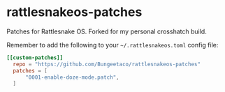 # rattlesnakeos-patches
Patches for Rattlesnake OS. Forked for my personal crosshatch build.

Remember to add the following to your `~/.rattlesnakeos.toml` config file:

````toml
[[custom-patches]]
  repo = "https://github.com/Bungeetaco/rattlesnakeos-patches"
  patches = [
      "0001-enable-doze-mode.patch",
  ]
  
````
